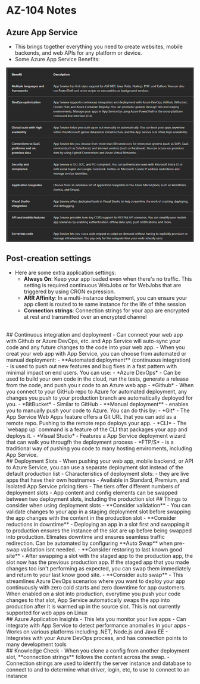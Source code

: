 # AZ-104 Notes
## Azure App Service
- This brings together everything you need to create websites, mobile backends, and web APIs for any platform or device. 
- Some Azure App Service Benefits:


![Screenshot 2024-04-24 195141.png](../_resources/Screenshot%202024-04-24%20195141.png)
<br/>
## Post-creation settings
- Here are some extra application settings:
	- **Always On**: Keep your app loaded even when there's no traffic. This setting is required continuous WebJobs or for WebJobs that are triggered by using CRON expression.
	- **ARR Affinity**: In a multi-instance deployment, you can ensure your app client is routed to te same instance for the life of thhe session
	- **Connection strings**: Connection strings for your app are encrypted at rest and transmitted over an encrypted channel
<br/>
## Continuous integration and deployment
- Can connect your web app with Github or Azure DevOps, etc. and App Service will auto-sync your code and any future changes to the code into your web app.
- When you creat your web app with App Service, you can choose from automated or manual deployment:
	- **Automated deployment** (continuous integration) - is used to push out new features and bug fixes in a fast pattern with minimal impact on end users. You can use:
		- *Azure DevOps* - Can be used to build your own code in the cloud, run the tests, generate a release from the code, and push you r code to an Azure web app
		- *Github* - When you connect to your GitHub repo to Azure for automated deployment, any changes you push to your production branch are automatically deployed for you.
		- *BitBucket* - Similar to GitHub
	- **Manual deployment** - enables you to manually push your code to Azure. You can do this by:
		- *Git* - The App Service Web Apps feature offers a Git URL that you can add as a remote repo. Pushing to the remote repo deploys your app.
		- *CLI* - The `webapp up`  command is a feature of the CLI that packages your app and deploys it.
		- *Visual Studio* - Features a App Service deployment wizard that can walk you througfh the deployment process
		- *FTP/S* - is a traditional way of pushing you code to many hosting enviroments, including App Service.
<br/>
## Deployment Slots
- When pushing your web app, mobile backend, or API to Azure Service, you can use a separate deployment slot instead of the default production list
- Characteristics of deployment slots:
	- they are live apps that have their own hostnames
	- Available in Standard, Premium, and Isolated App Service pricing tiers
	- The tiers offer different numbers of deployment slots
	- App content and config elements can be swapped between two deployment slots, including the production slot
## Things to consider when using deployment slots
- **Consider validation** - You can validate changes to your app in a staging deployment slot before swapping the app changes with the content in the production slot
- **Consider reductions in downtime** - Deploying an app in a slot first and swapping it to production ensures the instance of the slot are up before being swapped into production. Elimates downtime and ensures seamless traffic redirection. Can be automated by configuring **Auto Swap** when pre-swap validation isnt needed.
- **Consider restoring to last known good site** - After swapping a slot with the staged app to the production app, the slot now has the previous production app. If the staged app that you made changes too isn't performing as expected, you can swap them immediately and return to your last know good site.
- **Consider auto swap** - This streamlines Azure DevOps scenarios where you want to deploy your app continuously with zero cold starts and zero downtime for app customers. When enabled on a slot into production, everytime you push your code changes to that slot, App Service automatically swaps the app into production after it is warmed up in the source slot. This is not currently supported for web apps on Linux
<br/>
## Azure Application Insights
- This lets you monitor your live apps
- Can integrate with App Service to detect performance anomalies in your apps
- Works on various platforms including .NET, Node.js and Java EE
- Integrates with your Azure DevOps process, and has connection points to many development tools
<br/>
## Knowledge Check
- When you clone a config from another deployment slot, **connection strings** follows the content across the swap.
- Connection strings are used to identify the server instance and database to connect to and to determine what driver, login, etc, to use to connect to an instance
